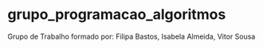 # grupo_programacao_algoritmos
Grupo de Trabalho formado por: Filipa Bastos, Isabela Almeida, Vitor Sousa
